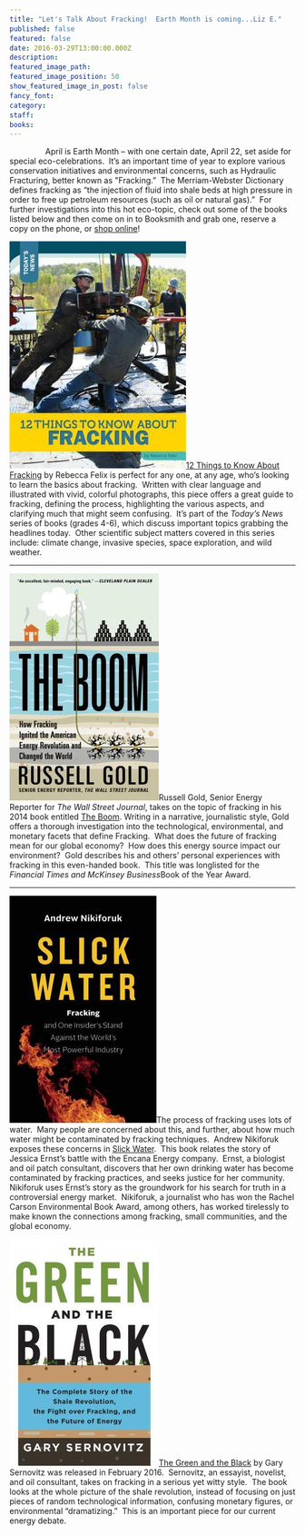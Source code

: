```yaml
---
title: "Let's Talk About Fracking!  Earth Month is coming...Liz E."
published: false
featured: false
date: 2016-03-29T13:00:00.000Z
description:
featured_image_path:
featured_image_position: 50
show_featured_image_in_post: false
fancy_font:
category:
staff:
books:
---
```



&nbsp; &nbsp; &nbsp; &nbsp; &nbsp; &nbsp; &nbsp; &nbsp; April is Earth Month – with one certain date, April 22, set aside for special eco-celebrations.&nbsp; It’s an important time of year to explore various conservation initiatives and environmental concerns, such as Hydraulic Fracturing, better known as "Fracking.”&nbsp; The Merriam-Webster Dictionary defines fracking as “the injection of fluid into shale beds at high pressure in order to free up petroleum resources (such as oil or natural gas).”&nbsp; For further investigations into this hot eco-topic, check out some of the books listed below and then come on in to Booksmith and grab one, reserve a copy on the phone, or [shop online](http://www.brooklinebooksmith-shop.com/search/site)!

[![](/uploads/versions/12-things-to-know-about-fracking---x----311-400x---.jpg)](http://www.brooklinebooksmith-shop.com/book/9781632350893)[12 Things to Know About Fracking](http://www.brooklinebooksmith-shop.com/book/9781632350893) by Rebecca Felix is perfect for any one, at any age, who’s looking to learn the basics about fracking.&nbsp; Written with clear language and illustrated with vivid, colorful photographs, this piece offers a great guide to fracking, defining the process, highlighting the various aspects, and clarifying much that might seem confusing.&nbsp; It’s part of the *Today’s News* series of books (grades 4-6), which discuss important topics grabbing the headlines today.&nbsp; Other scientific subject matters covered in this series include: climate change, invasive species, space exploration, and wild weather.&nbsp; &nbsp;

---

[![](/uploads/versions/the-boom---x----263-400x---.jpg)](http://www.brooklinebooksmith-shop.com/book/9781451692297)Russell Gold, Senior Energy Reporter for *The Wall Street Journal*, takes on the topic of fracking in his 2014 book entitled [The Boom](http://www.brooklinebooksmith-shop.com/book/9781451692297). Writing in a narrative, journalistic style, Gold offers a thorough investigation into the technological, environmental, and monetary facets that define Fracking.&nbsp; What does the future of fracking mean for our global economy? &nbsp;How does this energy source impact our environment?&nbsp; Gold describes his and others’ personal experiences with fracking in this even-handed book.&nbsp; This title was longlisted for the *Financial Times and McKinsey Business*Book of the Year Award.&nbsp;

---

[![](/uploads/versions/slick-water---x----259-400x---.jpg)](http://www.brooklinebooksmith-shop.com/book/9781771640763)The process of fracking uses lots of water.&nbsp; Many people are concerned about this, and further, about how much water might be contaminated by fracking techniques.&nbsp; Andrew Nikiforuk exposes these concerns in [Slick Water](http://www.brooklinebooksmith-shop.com/book/9781771640763).&nbsp; This book relates the story of Jessica Ernst’s battle with the Encana Energy company.&nbsp; Ernst, a biologist and oil patch consultant, discovers that her own drinking water has become contaminated by fracking practices, and seeks justice for her community.&nbsp; Nikiforuk uses Ernst’s story as the groundwork for his search for truth in a controversial energy market.&nbsp; Nikiforuk, a journalist who has won the Rachel Carson Environmental Book Award, among others, has worked tirelessly to make known the connections among fracking, small communities, and the global economy.

[![](/uploads/versions/green-and-the-black---x----263-400x---.jpg)]( http://www.brooklinebooksmith-shop.com/book/9781250080660)[The Green and the Black]( http://www.brooklinebooksmith-shop.com/book/9781250080660) by Gary Sernovitz was released in February 2016.&nbsp; Sernovitz, an essayist, novelist, and oil consultant, takes on fracking in a serious yet witty style.&nbsp; The book looks at the whole picture of the shale revolution, instead of focusing on just pieces of random technological information, confusing monetary figures, or environmental “dramatizing.”&nbsp; This is an important piece for our current energy debate.

&nbsp;
